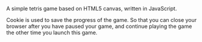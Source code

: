 A simple tetris game based on HTML5 canvas, written in JavaScript.

Cookie is used to save the progress of the game. So that you can close your browser after you have paused your game, and continue playing the game the other time you launch this game.